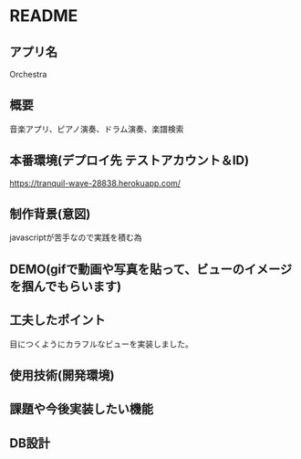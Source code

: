 # README

## アプリ名
Orchestra

## 概要
音楽アプリ、ピアノ演奏、ドラム演奏、楽譜検索

## 本番環境(デプロイ先 テストアカウント＆ID)
https://tranquil-wave-28838.herokuapp.com/
## 制作背景(意図)
javascriptが苦手なので実践を積む為

## DEMO(gifで動画や写真を貼って、ビューのイメージを掴んでもらいます)

## 工夫したポイント
目につくようにカラフルなビューを実装しました。

## 使用技術(開発環境)

## 課題や今後実装したい機能

## DB設計

